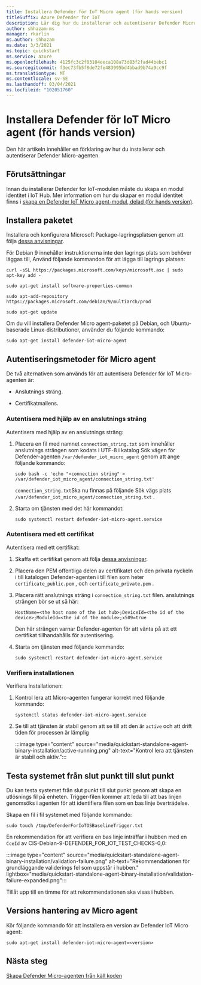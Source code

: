 ```yaml
---
title: Installera Defender för IoT Micro agent (för hands version)
titleSuffix: Azure Defender for IoT
description: Lär dig hur du installerar och autentiserar Defender Micro-agenten.
author: shhazam-ms
manager: rkarlin
ms.author: shhazam
ms.date: 3/3/2021
ms.topic: quickstart
ms.service: azure
ms.openlocfilehash: 4125fc3c2f03104eeca108a73d83f2fad44bebc1
ms.sourcegitcommit: f3ec73fb5f8de72fe483995bd4bbad9b74a9cc9f
ms.translationtype: MT
ms.contentlocale: sv-SE
ms.lasthandoff: 03/04/2021
ms.locfileid: "102051760"
---
```

# <a name="install-defender-for-iot-micro-agent-preview"></a>Installera Defender för IoT Micro agent (för hands version)

Den här artikeln innehåller en förklaring av hur du installerar och autentiserar Defender Micro-agenten.

## <a name="prerequisites"></a>Förutsättningar

Innan du installerar Defender for IoT-modulen måste du skapa en modul identitet i IoT Hub. Mer information om hur du skapar en modul identitet finns i [skapa en Defender IoT Micro agent-modul, delad (för hands version)](quickstart-create-micro-agent-module-twin.md).

## <a name="install-the-package"></a>Installera paketet

Installera och konfigurera Microsoft Package-lagringsplatsen genom att följa [dessa anvisningar](/windows-server/administration/linux-package-repository-for-microsoft-software). 

För Debian 9 innehåller instruktionerna inte den lagrings plats som behöver läggas till, Använd följande kommandon för att lägga till lagrings platsen: 

```azurecli
curl -sSL https://packages.microsoft.com/keys/microsoft.asc | sudo apt-key add - 

sudo apt-get install software-properties-common

sudo apt-add-repository https://packages.microsoft.com/debian/9/multiarch/prod

sudo apt-get update
```

Om du vill installera Defender Micro agent-paketet på Debian, och Ubuntu-baserade Linux-distributioner, använder du följande kommando:

```azurecli
sudo apt-get install defender-iot-micro-agent 
```

## <a name="micro-agent-authentication-methods"></a>Autentiseringsmetoder för Micro agent 

De två alternativen som används för att autentisera Defender för IoT Micro-agenten är: 

- Anslutnings sträng. 

- Certifikatmallens.

### <a name="authenticate-using-a-connection-string"></a>Autentisera med hjälp av en anslutnings sträng

Autentisera med hjälp av en anslutnings sträng:

1. Placera en fil med namnet `connection_string.txt` som innehåller anslutnings strängen som kodats i UTF-8 i katalog Sök vägen för Defender-agenten `/var/defender_iot_micro_agent` genom att ange följande kommando:

    ```azurecli
    sudo bash -c 'echo "<connection string" > /var/defender_iot_micro_agent/connection_string.txt' 
    ```

    `connection_string.txt`Ska nu finnas på följande Sök vägs plats `/var/defender_iot_micro_agent/connection_string.txt` .

1. Starta om tjänsten med det här kommandot:  

    ```azurecli
    sudo systemctl restart defender-iot-micro-agent.service 
    ```

### <a name="authenticate-using-a-certificate"></a>Autentisera med ett certifikat

Autentisera med ett certifikat:

1. Skaffa ett certifikat genom att följa [dessa anvisningar](../iot-hub/iot-hub-security-x509-get-started.md).

1. Placera den PEM offentliga delen av certifikatet och den privata nyckeln i till katalogen Defender-agenten i till filen som heter `certificate_public.pem` , och `certificate_private.pem` . 

1. Placera rätt anslutnings sträng i `connection_string.txt` filen. anslutnings strängen bör se ut så här: 

    `HostName=<the host name of the iot hub>;DeviceId=<the id of the device>;ModuleId=<the id of the module>;x509=true` 

    Den här strängen varnar Defender-agenten för att vänta på att ett certifikat tillhandahålls för autentisering. 

1. Starta om tjänsten med följande kommando:  

    ```azurecli
    sudo systemctl restart defender-iot-micro-agent.service
    ```

### <a name="validate-your-installation"></a>Verifiera installationen

Verifiera installationen:

1. Kontrol lera att Micro-agenten fungerar korrekt med följande kommando:  

    ```azurecli
    systemctl status defender-iot-micro-agent.service
    ```
1. Se till att tjänsten är stabil genom att se till att den är `active` och att drift tiden för processen är lämplig

    :::image type="content" source="media/quickstart-standalone-agent-binary-installation/active-running.png" alt-text="Kontrol lera att tjänsten är stabil och aktiv.":::
 
## <a name="testing-the-system-end-to-end"></a>Testa systemet från slut punkt till slut punkt 

Du kan testa systemet från slut punkt till slut punkt genom att skapa en utlösnings fil på enheten. Trigger-filen kommer att leda till att bas linjen genomsöks i agenten för att identifiera filen som en bas linje överträdelse. 

Skapa en fil i fil systemet med följande kommando:

```azurecli
sudo touch /tmp/DefenderForIoTOSBaselineTrigger.txt 
```
En rekommendation för att verifiera en bas linje inträffar i hubben med en `CceId` av CIS-Debian-9-DEFENDER_FOR_IOT_TEST_CHECKS-0,0: 

:::image type="content" source="media/quickstart-standalone-agent-binary-installation/validation-failure.png" alt-text="Rekommendationen för grundläggande validerings fel som uppstår i hubben." lightbox="media/quickstart-standalone-agent-binary-installation/validation-failure-expanded.png":::

Tillåt upp till en timme för att rekommendationen ska visas i hubben. 

## <a name="micro-agent-versioning"></a>Versions hantering av Micro agent 

Kör följande kommando för att installera en version av Defender IoT Micro agent: 

```azurecli
sudo apt-get install defender-iot-micro-agent=<version>
```

## <a name="next-steps"></a>Nästa steg

[Skapa Defender Micro-agenten från käll koden](quickstart-building-the-defender-micro-agent-from-source.md)